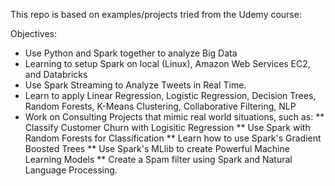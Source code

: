 This repo is based on examples/projects tried from the Udemy course:


Objectives:
* Use Python and Spark together to analyze Big Data
* Learning to setup Spark on local (Linux), Amazon Web Services EC2, and Databricks
* Use Spark Streaming to Analyze Tweets in Real Time.
* Learn to apply Linear Regression, Logistic Regression, Decision Trees, Random Forests, K-Means Clustering, Collaborative Filtering, NLP
* Work on Consulting Projects that mimic real world situations, such as:
** Classify Customer Churn with Logisitic Regression
** Use Spark with Random Forests for Classification
** Learn how to use Spark's Gradient Boosted Trees
** Use Spark's MLlib to create Powerful Machine Learning Models
** Create a Spam filter using Spark and Natural Language Processing.
